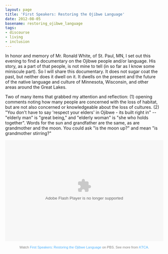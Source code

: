 ```yaml
---
layout: page
title: 'First Speakers: Restoring the Ojibwe Language'
date: 2012-08-05
basename: restoring_ojibwe_language
tags:
- discourse
- living
- inclusion
---
```


In honor and memory of Mr. Ronald White, of St. Paul, MN, I set out this evening
to find a documentary on the Ojibwe people and/or language. His story, as a part
of that people, is not mine to tell (in so far as I know some miniscule part).
So I will share this documentary. It does not sugar coat the past, but neither
does it dwell on it. It dwells on the present and the future of the native
language and culture of Minnesota, Wisconsin, and other areas around the Great
Lakes.

Two of many items that grabbed my attention and reflection: (1) opening comments
noting how many people are concerned with the loss of habitat, but are not also
concerned or knowledgeable about the loss of cultures. (2) "You don't have to
say 'respect your elders' in Ojibwe - its built right in" -- "elderly man" is
"great being," and "elderly woman" is "she who holds together". Words for the
sun and grandfather are the same, as are grandmother and the moon. You could ask
"is the moon up?" and mean "is grandmother stirring?"

<object width = "512" height = "328" > <param name = "movie" value = "http://dgjigvacl6ipj.cloudfront.net/media/swf/PBSPlayer.swf" > </param><param name="flashvars" value="video=2256944740&player=viral&end=0" /> <param name="allowFullScreen" value="true"></param > <param name = "allowscriptaccess" value = "always" > </param><param name="wmode" value="transparent"></param ><embed src="http://dgjigvacl6ipj.cloudfront.net/media/swf/PBSPlayer.swf" flashvars="video=2256944740&player=viral&end=0" type="application/x-shockwave-flash" allowscriptaccess="always" wmode="transparent" allowfullscreen="true" width="512" height="328" bgcolor="#000000"></embed></object><p style="font-size:11px; font-family:Arial, Helvetica, sans-serif; color: #808080; margin-top: 5px; background: transparent; text-align: center; width: 512px;">Watch <a style="text-decoration:none !important; font-weight:normal !important; height: 13px; color:#4eb2fe !important;" href="http://ondemand.tpt.org/video/2256944740" target="_blank">First Speakers: Restoring the Ojibwe Language</a> on PBS.  See more from <a style="text-decoration:none !important; font-weight:normal !important; height: 13px; color:#4eb2fe !important;" href="http://ondemand.tpt.org" target="_blank">KTCA.</a>
